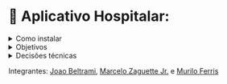 # 🏥 Aplicativo Hospitalar:

<details>
    <summary>Como instalar</summary>

## Instalação de Venv Python e Pacotes com Requirements.txt

**Objetivo:** Este guia visa auxiliar na instalação de um ambiente virtual Python (venv) e na instalação dos pacotes necessários para o seu projeto, utilizando o arquivo requirements.txt.

**Pré-requisitos:**

* Python instalado em seu sistema operacional.
* Arquivo requirements.txt com a lista de pacotes a serem instalados.

**Etapas:**

**1. Criar e ativar o ambiente virtual:**

* Abra um terminal ou prompt de comando e navegue até o diretório raiz do seu projeto.
* Execute o seguinte comando para criar o ambiente virtual:

```
    python3 -m venv ./venv
```
Para ativar basta executar o comando de acordo com o sistema operacional:
- Unix or MacOS: ``source ./venv/Scripts/activate``
- Windows PowerShell: ``./venv/Scripts/Activate.ps1``


**2. Instalar pacotes a partir do requirements.txt:**

Utilize o comando pip para instalar os pacotes listados no requirements.txt:
```
    pip install -r requirements.txt
```

E para executar o programa desenvolvido basta executar:
```
    python ./main.py
```

Recursos adicionais:

- Documentação oficial do venv: https://docs.python.org/3/tutorial/venv.html
- Documentação oficial do pip: https://packaging.python.org/installing/

</details>


<details>
  <summary>Objetivos</summary>

- Deverá possibilitar ao usuário o controle completo (inserção, edição, exclusão e consulta) das entidades: paciente, procedimento e consulta.
- ⁠Considere que para registrar uma consulta, deverá armazenar: paciente, lista de procedimentos realizados e data.
- ⁠Deverá gerenciar os logs da aplicação, relacionados a cada evento realizado.
- ⁠Os dados poderão ser armazenados em algum tipo de arquivo a escolha.
- ⁠Considerem a exclusão de um paciente e/ou procedimento também da consulta relacionado ao(s) mesmo(s).

</details>

<details>
  <summary>Decisões técnicas</summary>

- Foi optado pela utilização de arquivos json para armazenar os dados.
- Para leitura/manipulação do arquivo json está sendo utilizada a biblioteca pandas.
</details>

Integrantes: [Joao Beltrami](https://github.com/jbeltrami), [Marcelo Zaguette Jr.]() e [Murilo Ferris](https://github.com/Murilaom)